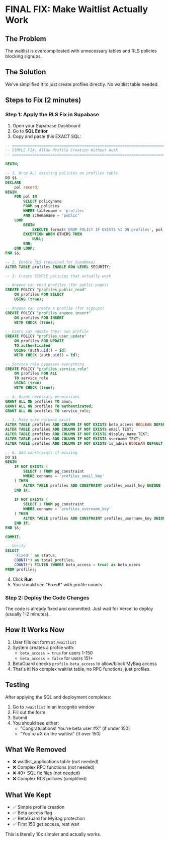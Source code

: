 # FINAL FIX: Make Waitlist Actually Work

## The Problem
The waitlist is overcomplicated with unnecessary tables and RLS policies blocking signups.

## The Solution
We've simplified it to just create profiles directly. No waitlist table needed.

## Steps to Fix (2 minutes)

### Step 1: Apply the RLS Fix in Supabase

1. Open your Supabase Dashboard
2. Go to **SQL Editor**
3. Copy and paste this EXACT SQL:

```sql
-- ============================================================================
-- SIMPLE FIX: Allow Profile Creation Without Auth
-- ============================================================================

BEGIN;

-- 1. Drop ALL existing policies on profiles table
DO $$
DECLARE
    pol record;
BEGIN
    FOR pol IN 
        SELECT policyname 
        FROM pg_policies 
        WHERE tablename = 'profiles' 
        AND schemaname = 'public'
    LOOP
        BEGIN
            EXECUTE format('DROP POLICY IF EXISTS %I ON profiles', pol.policyname);
        EXCEPTION WHEN OTHERS THEN
            NULL;
        END;
    END LOOP;
END $$;

-- 2. Enable RLS (required for Supabase)
ALTER TABLE profiles ENABLE ROW LEVEL SECURITY;

-- 3. Create SIMPLE policies that actually work

-- Anyone can read profiles (for public pages)
CREATE POLICY "profiles_public_read" 
    ON profiles FOR SELECT 
    USING (true);

-- Anyone can create a profile (for signups)
CREATE POLICY "profiles_anyone_insert" 
    ON profiles FOR INSERT 
    WITH CHECK (true);

-- Users can update their own profile
CREATE POLICY "profiles_user_update" 
    ON profiles FOR UPDATE 
    TO authenticated
    USING (auth.uid() = id)
    WITH CHECK (auth.uid() = id);

-- Service role bypasses everything
CREATE POLICY "profiles_service_role" 
    ON profiles FOR ALL 
    TO service_role
    USING (true)
    WITH CHECK (true);

-- 4. Grant necessary permissions
GRANT ALL ON profiles TO anon;
GRANT ALL ON profiles TO authenticated;
GRANT ALL ON profiles TO service_role;

-- 5. Make sure columns exist
ALTER TABLE profiles ADD COLUMN IF NOT EXISTS beta_access BOOLEAN DEFAULT false;
ALTER TABLE profiles ADD COLUMN IF NOT EXISTS email TEXT;
ALTER TABLE profiles ADD COLUMN IF NOT EXISTS display_name TEXT;
ALTER TABLE profiles ADD COLUMN IF NOT EXISTS username TEXT;
ALTER TABLE profiles ADD COLUMN IF NOT EXISTS is_admin BOOLEAN DEFAULT false;

-- 6. Add constraints if missing
DO $$
BEGIN
    IF NOT EXISTS (
        SELECT 1 FROM pg_constraint 
        WHERE conname = 'profiles_email_key'
    ) THEN
        ALTER TABLE profiles ADD CONSTRAINT profiles_email_key UNIQUE (email);
    END IF;
    
    IF NOT EXISTS (
        SELECT 1 FROM pg_constraint 
        WHERE conname = 'profiles_username_key'
    ) THEN
        ALTER TABLE profiles ADD CONSTRAINT profiles_username_key UNIQUE (username);
    END IF;
END $$;

COMMIT;

-- Verify
SELECT 
    'Fixed!' as status,
    COUNT(*) as total_profiles,
    COUNT(*) FILTER (WHERE beta_access = true) as beta_users
FROM profiles;
```

4. Click **Run**
5. You should see "Fixed!" with profile counts

### Step 2: Deploy the Code Changes

The code is already fixed and committed. Just wait for Vercel to deploy (usually 1-2 minutes).

## How It Works Now

1. User fills out form at `/waitlist`
2. System creates a profile with:
   - `beta_access = true` for users 1-150
   - `beta_access = false` for users 151+
3. BetaGuard checks `profile.beta_access` to allow/block MyBag access
4. That's it! No complex waitlist table, no RPC functions, just profiles.

## Testing

After applying the SQL and deployment completes:
1. Go to `/waitlist` in an incognito window
2. Fill out the form
3. Submit
4. You should see either:
   - "Congratulations! You're beta user #X" (if under 150)
   - "You're #X on the waitlist" (if over 150)

## What We Removed
- ❌ waitlist_applications table (not needed)
- ❌ Complex RPC functions (not needed)
- ❌ 40+ SQL fix files (not needed)
- ❌ Complex RLS policies (simplified)

## What We Kept
- ✅ Simple profile creation
- ✅ Beta access flag
- ✅ BetaGuard for MyBag protection
- ✅ First 150 get access, rest wait

This is literally 10x simpler and actually works.